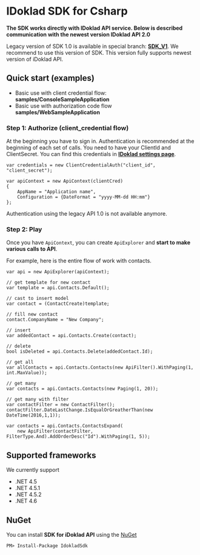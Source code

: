 # IDoklad SDK for Csharp

**The SDK works directly with IDoklad API service. Below is described communication with the newest version IDoklad API 2.0**

Legacy version of SDK 1.0 is available in special branch: **[SDK_V1](https://github.com/mholec/idoklad-sdk-csharp/tree/SDK_V1)**. We recommend to use this version of SDK. This version fully supports newest version of iDoklad API.

## Quick start (examples)

- Basic use with client credential flow: **samples/ConsoleSampleApplication**
- Basic use with authorization code flow **samples/WebSampleApplication**

### Step 1: Authorize (client_credential flow)
At the beginning you have to sign in. Authentication is recommended at the beginning of each set of calls. 
You need to have your ClientId and ClientSecret. You can find this credentials in **[IDoklad settings page](https://app.idoklad.cz/Setting/LogonUser)**.
 
	var credentials = new ClientCredentialAuth("client_id", "client_secret");

    var apiContext = new ApiContext(clientCred)
    {
        AppName = "Application name",
        Configuration = {DateFormat = "yyyy-MM-dd HH:mm"}
    };

Authentication using the legacy API 1.0 is not available anymore.

### Step 2: Play

Once you have `ApiContext`, you can create `ApiExplorer` and **start to make various calls to API**.


For example, here is the entire flow of work with contacts.

    var api = new ApiExplorer(apiContext);

    // get template for new contact
    var template = api.Contacts.Default();

    // cast to insert model
    var contact = (ContactCreate)template;

    // fill new contact
    contact.CompanyName = "New Company";

    // insert
    var addedContact = api.Contacts.Create(contact);

    // delete
    bool isDeleted = api.Contacts.Delete(addedContact.Id);

	// get all
	var allContacts = api.Contacts.Contacts(new ApiFilter().WithPaging(1, int.MaxValue));

	// get many
	var contacts = api.Contacts.Contacts(new Paging(1, 20));

	// get many with filter
    var contactFilter = new ContactFilter();
    contactFilter.DateLastChange.IsEqualOrGreatherThan(new DateTime(2016,1,1));

    var contacts = api.Contacts.ContactsExpand(
        new ApiFilter(contactFilter, FilterType.And).AddOrderDesc("Id").WithPaging(1, 5));

## Supported frameworks

We currently support
- .NET 4.5
- .NET 4.5.1
- .NET 4.5.2
- .NET 4.6

## NuGet
You can install **SDK for iDoklad API** using the [NuGet](https://www.nuget.org)

	PM> Install-Package IdokladSdk
